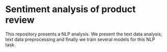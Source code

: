 # Sentiment analysis of product review

This repository presents a NLP analysis. We present the text data analysis, text data preprocessing and finally we train several models for this NLP task.   


